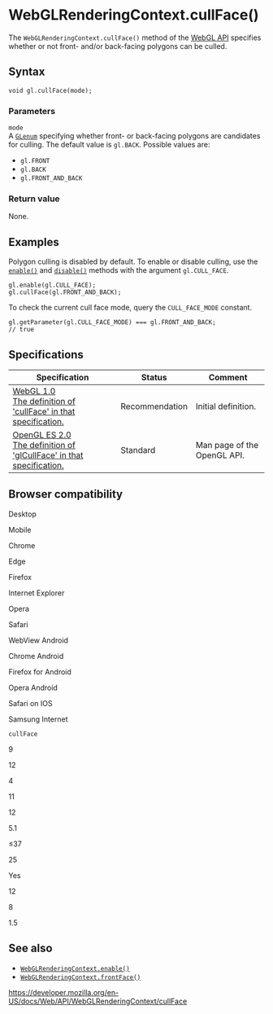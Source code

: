 WebGLRenderingContext.cullFace()
================================

The `WebGLRenderingContext.cullFace()` method of the [WebGL API](../webgl_api) specifies whether or not front- and/or back-facing polygons can be culled.

Syntax
------

    void gl.cullFace(mode);

### Parameters

`mode`  
A [`GLenum`](../webgl_api/types) specifying whether front- or back-facing polygons are candidates for culling. The default value is `gl.BACK`. Possible values are:

-   `gl.FRONT`
-   `gl.BACK`
-   `gl.FRONT_AND_BACK`

### Return value

None.

Examples
--------

Polygon culling is disabled by default. To enable or disable culling, use the [`enable()`](enable) and [`disable()`](disable) methods with the argument `gl.CULL_FACE`.

    gl.enable(gl.CULL_FACE);
    gl.cullFace(gl.FRONT_AND_BACK);

To check the current cull face mode, query the `CULL_FACE_MODE` constant.

    gl.getParameter(gl.CULL_FACE_MODE) === gl.FRONT_AND_BACK;
    // true

Specifications
--------------

<table><thead><tr class="header"><th>Specification</th><th>Status</th><th>Comment</th></tr></thead><tbody><tr class="odd"><td><a href="https://www.khronos.org/registry/webgl/specs/latest/1.0/#5.14.3">WebGL 1.0<br />
<span class="small">The definition of 'cullFace' in that specification.</span></a></td><td><span class="spec-rec">Recommendation</span></td><td>Initial definition.</td></tr><tr class="even"><td><a href="https://www.khronos.org/opengles/sdk/docs/man/xhtml/glCullFace.xml">OpenGL ES 2.0<br />
<span class="small">The definition of 'glCullFace' in that specification.</span></a></td><td><span class="spec-standard">Standard</span></td><td>Man page of the OpenGL API.</td></tr></tbody></table>

Browser compatibility
---------------------

Desktop

Mobile

Chrome

Edge

Firefox

Internet Explorer

Opera

Safari

WebView Android

Chrome Android

Firefox for Android

Opera Android

Safari on IOS

Samsung Internet

`cullFace`

9

12

4

11

12

5.1

≤37

25

Yes

12

8

1.5

See also
--------

-   [`WebGLRenderingContext.enable()`](enable)
-   [`WebGLRenderingContext.frontFace()`](frontface)

<a href="https://developer.mozilla.org/en-US/docs/Web/API/WebGLRenderingContext/cullFace" class="_attribution-link">https://developer.mozilla.org/en-US/docs/Web/API/WebGLRenderingContext/cullFace</a>
